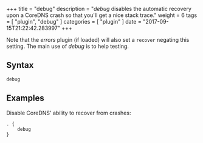 +++
title = "debug"
description = "*debug* disables the automatic recovery upon a CoreDNS crash so that you'll get a nice stack trace."
weight = 6
tags = [ "plugin", "debug" ]
categories = [ "plugin" ]
date = "2017-09-15T21:22:42.283997"
+++

Note that the *errors* plugin (if loaded) will also set a `recover` negating this setting.
The main use of *debug* is to help testing.

## Syntax

~~~ txt
debug
~~~

## Examples

Disable CoreDNS' ability to recover from crashes:

~~~ corefile
. {
    debug
}
~~~
